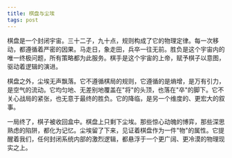 ```yaml
---
title: 棋盘与尘埃
tags: post
---
```

<p>棋盘是一个封闭宇宙。三十二子，九十点，规则构成了它的物理定律。每一次移动，都遵循着严密的因果。马走日，象走田，兵卒一往无前。胜负是这个宇宙内的唯一终极问题，所有策略都为此服务。棋手是这个宇宙的上帝，赋予棋子以意图，驱动着逻辑的演进。</p><p>棋盘之外，尘埃无声飘落。它不遵循棋局的规则，它遵循的是熵增，是万有引力，是空气的流动。它均匀地、无差别地覆盖在"将"的头顶，也落在"卒"的脚下。它不关心战局的紧张，也无意于最终的胜负。它的降临，是另一个维度的、更宏大的叙事。</p><p>一局终了，棋子被收回盒中。棋盘上只剩下尘埃。那些惊心动魄的博弈，那些深思熟虑的陷阱，都化为记忆。尘埃留了下来，见证着棋盘作为一件"物"的属性。它提醒着我们，任何封闭系统内部的激烈逻辑，都悬浮于一个更广阔、更冷漠的物理现实之上。</p> 